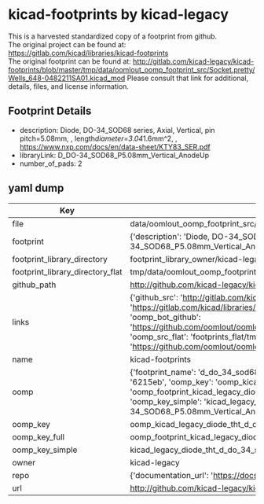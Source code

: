 # kicad-footprints by kicad-legacy  
This is a harvested standardized copy of a footprint from github.  
The original project can be found at:  
https://gitlab.com/kicad/libraries/kicad-footprints  
The original footprint can be found at:
http://gitlab.com/kicad-legacy/kicad-footprints/blob/master/tmp/data/oomlout_oomp_footprint_src/Socket.pretty/Wells_648-0482211SA01.kicad_mod
Please consult that link for additional, details, files, and license information.  
## Footprint Details
* description: Diode, DO-34_SOD68 series, Axial, Vertical, pin pitch=5.08mm, , length*diameter=3.04*1.6mm^2, , https://www.nxp.com/docs/en/data-sheet/KTY83_SER.pdf  
* libraryLink: D_DO-34_SOD68_P5.08mm_Vertical_AnodeUp  
* number_of_pads: 2  
## yaml dump  
| Key | Value |  
| --- | --- |  
| file | data/oomlout_oomp_footprint_src/kicad-footprints/Diode_THT.pretty/D_DO-34_SOD68_P5.08mm_Vertical_AnodeUp.kicad_mod |  
| footprint | {'description': 'Diode, DO-34_SOD68 series, Axial, Vertical, pin pitch=5.08mm, , length*diameter=3.04*1.6mm^2, , https://www.nxp.com/docs/en/data-sheet/KTY83_SER.pdf', 'libraryLink': 'D_DO-34_SOD68_P5.08mm_Vertical_AnodeUp', 'number_of_pads': 2} |  
| footprint_library_directory | footprint_library_owner/kicad-legacy_kicad-footprints |  
| footprint_library_directory_flat | tmp/data/oomlout_oomp_footprint_src/footprints_flat/kicad_legacy_diode_tht_d_do_34_sod68_p5_08mm_vertical_anodeup/working |  
| github_path | http://github.com/kicad-legacy/kicad-footprints/blob/master/tmp/data/oomlout_oomp_footprint_src/Diode_THT.pretty/D_DO-34_SOD68_P5.08mm_Vertical_AnodeUp.kicad_mod |  
| links | {'github_src': 'http://gitlab.com/kicad-legacy/kicad-footprints/blob/master/tmp/data/oomlout_oomp_footprint_src/Socket.pretty/Wells_648-0482211SA01.kicad_mod', 'github_src_repo': 'https://gitlab.com/kicad/libraries/kicad-footprints', 'oomp_bot': 'tmp/data/oomlout_oomp_footprint_src/footprints/kicad_legacy_diode_tht_d_do_34_sod68_p5_08mm_vertical_anodeup/working', 'oomp_bot_github': 'https://github.com/oomlout/oomlout_oomp_footprint_bot/tree/main/tmp/data/oomlout_oomp_footprint_src/footprints/kicad_legacy_diode_tht_d_do_34_sod68_p5_08mm_vertical_anodeup/working', 'oomp_src_flat': 'footprints_flat/tmp/data/oomlout_oomp_footprint_src/footprints_flat/kicad_legacy_diode_tht_d_do_34_sod68_p5_08mm_vertical_anodeup/working', 'oomp_src_flat_github': 'https://github.com/oomlout/oomlout_oomp_footprint_src/tree/main/tmp/data/oomlout_oomp_footprint_src/footprints_flat/kicad_legacy_diode_tht_d_do_34_sod68_p5_08mm_vertical_anodeup/working'} |  
| name | kicad-footprints |  
| oomp | {'footprint_name': 'd_do_34_sod68_p5_08mm_vertical_anodeup', 'library_name': 'diode_tht', 'md5': '6215eb3ebcbba97004f4b693549e635d', 'md5_10': '6215eb3ebc', 'md5_5': '6215e', 'md5_6': '6215eb', 'oomp_key': 'oomp_kicad_legacy_diode_tht_d_do_34_sod68_p5_08mm_vertical_anodeup', 'oomp_key_extra': 'oomp_footprint_kicad_legacy_diode_tht_d_do_34_sod68_p5_08mm_vertical_anodeup', 'oomp_key_full': 'oomp_footprint_kicad_legacy_diode_tht_d_do_34_sod68_p5_08mm_vertical_anodeup_6215eb', 'oomp_key_simple': 'kicad_legacy_diode_tht_d_do_34_sod68_p5_08mm_vertical_anodeup', 'original_filename': 'data/oomlout_oomp_footprint_src/kicad-footprints/Diode_THT.pretty/D_DO-34_SOD68_P5.08mm_Vertical_AnodeUp.kicad_mod', 'owner_name': 'kicad_legacy'} |  
| oomp_key | oomp_kicad_legacy_diode_tht_d_do_34_sod68_p5_08mm_vertical_anodeup |  
| oomp_key_full | oomp_footprint_kicad_legacy_diode_tht_d_do_34_sod68_p5_08mm_vertical_anodeup |  
| oomp_key_simple | kicad_legacy_diode_tht_d_do_34_sod68_p5_08mm_vertical_anodeup |  
| owner | kicad-legacy |  
| repo | {'documentation_url': 'https://docs.github.com/rest/repos/repos#get-a-repository', 'message': 'Not Found'} |  
| url | http://github.com/kicad-legacy/kicad-footprints |  

